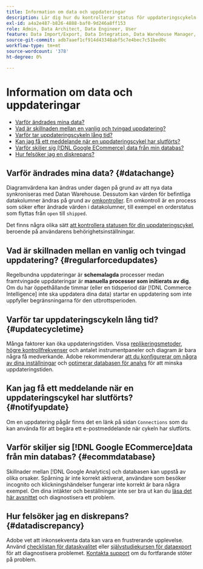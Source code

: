 ```yaml
---
title: Information om data och uppdateringar
description: Lär dig hur du kontrollerar status för uppdateringscykeln.
exl-id: a4a2e487-b826-4888-baf0-9d246a8ff153
role: Admin, Data Architect, Data Engineer, User
feature: Data Import/Export, Data Integration, Data Warehouse Manager, Commerce Tables
source-git-commit: adb7aaef1cf914d43348abf5c7e4bec7c51bed0c
workflow-type: tm+mt
source-wordcount: '378'
ht-degree: 0%

---
```


# Information om data och uppdateringar

* [Varför ändrades mina data?](#datachange)
* [Vad är skillnaden mellan en vanlig och tvingad uppdatering?](#regularforcedupdates)
* [Varför tar uppdateringscykeln lång tid?](#updatecycletime)
* [Kan jag få ett meddelande när en uppdateringscykel har slutförts?](#notifyupdate)
* [Varför skiljer sig  [!DNL Google ECommerce] data från min databas?](#ecommdatabase)
* [Hur felsöker jag en diskrepans?](#datadiscrepancy)

## Varför ändrades mina data? {#datachange}

Diagramvärdena kan ändras under dagen på grund av att nya data synkroniseras med Datan Warehouse. Dessutom kan värden för befintliga datakolumner ändras på grund av [omkontroller](../data-warehouse-mgr/cfg-data-rechecks.md). En omkontroll är en process som söker efter ändrade värden i datakolumner, till exempel en orderstatus som flyttas från `open` till `shipped`.

Det finns några olika sätt [att kontrollera statusen för din uppdateringscykel](../../best-practices/check-update-cycle.md), beroende på användarens behörighetsinställningar.

## Vad är skillnaden mellan en vanlig och tvingad uppdatering? {#regularforcedupdates}

Regelbundna uppdateringar är **schemalagda** processer medan framtvingade uppdateringar är **manuella processer som initierats av dig**. Om du har öppethållande timmar (eller en tidsperiod där [!DNL Commerce Intelligence] inte ska uppdatera dina data) startar en uppdatering som inte uppfyller begränsningarna för den utbrottsperioden.

## Varför tar uppdateringscykeln lång tid? {#updatecycletime}

Många faktorer kan öka uppdateringstiden. Vissa [replikeringsmetoder](../data-warehouse-mgr/cfg-replication-methods.md), [högre kontrollfrekvenser](../data-warehouse-mgr/cfg-data-rechecks.md) och antalet instrumentpaneler och diagram är bara några få medverkande. Adobe rekommenderar [att du konfigurerar om några av dina inställningar](../../best-practices/reduce-update-cycle-time.md) och [optimerar databasen för analys](../../best-practices/opt-db-analysis.md) för att minska uppdateringstiden.

## Kan jag få ett meddelande när en uppdateringscykel har slutförts? {#notifyupdate}

Om en uppdatering pågår finns det en länk på sidan `Connections` som du kan använda för att begära ett e-postmeddelande när cykeln har slutförts.

## Varför skiljer sig [!DNL Google ECommerce]data från min databas? {#ecommdatabase}

Skillnader mellan [!DNL Google Analytics] och databasen kan uppstå av olika orsaker. Spårning är inte korrekt aktiverat, användare som besöker incognito och klickningshändelser fungerar inte korrekt är bara några exempel. Om dina intäkter och beställningar inte ser bra ut kan du [läsa det här avsnittet](https://experienceleague.adobe.com/docs/commerce-knowledge-base/kb/troubleshooting/miscellaneous/diagnosing-google-ecommerce-revenue-discrepancies.html?lang=sv-SE) och diagnostisera ett problem.

## Hur felsöker jag en diskrepans? {#datadiscrepancy}

Adobe vet att inkonsekventa data kan vara en frustrerande upplevelse. Använd [checklistan för dataskvalitet](https://experienceleague.adobe.com/docs/commerce-knowledge-base/kb/troubleshooting/miscellaneous/diagnosing-a-data-discrepancy.html?lang=sv-SE) eller [självstudiekursen för dataexport](https://experienceleague.adobe.com/docs/commerce-knowledge-base/kb/troubleshooting/miscellaneous/using-data-exports-to-pinpoint-discrepancies.html?lang=sv-SE) för att diagnostisera problemet. [Kontakta support](https://experienceleague.adobe.com/docs/commerce-knowledge-base/kb/troubleshooting/miscellaneous/mbi-service-policies.html?lang=sv-SE) om du fortfarande stöter på problem.
